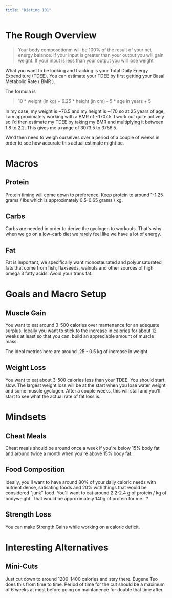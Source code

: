 ```yaml
---
title: "Dieting 101"
---
```


# The Rough Overview

> Your body composotionm will be 100% of the result of your net energy balance. if your input is greater than your output you will gain weight. If your input is less than your output you will lose weight 


What you want to be looking and tracking is your Total Daily Energy Expenditure (TDEE). You can estimate your TDEE by first getting your Basal Metabolic Rate ( BMR ).

The formula is

> 10 * weight (in kg) + 6.25 * height (in cm) - 5 * age in years + 5

In my case, my weight is ~76.5 and my height is ~170 so at 25 years of age, I am approximately working with a BMR of ~1707.5. I work out quite actively so i'd then estimate my TDEE by taking my BMR and multiplying it between 1.8 to 2.2. This gives me a range of 3073.5 to 3756.5.

We'd then need to weigh ourselves over a period of a couple of weeks in order to see how accurate this actual estimate might be. 

# Macros

## Protein
Protein timing will come down to preference. Keep protein to around 1-1.25 grams / lbs which is approximately 0.5-0.65 grams / kg. 

## Carbs

Carbs are needed in order to derive the gyclogen to workouts. That's why when we go on a low-carb diet we rarely feel like we have a lot of energy.

## Fat
Fat is important, we specifically want monostaurated and polyunsaturated fats that come from fish, flaxseeds, walnuts and other sources of high omega 3 fatty acids. Avoid your trans fat.

# Goals and Macro Setup

## Muscle Gain
You want to eat around 3-500 calories over mantenance for an adequate surplus. Ideally you want to stick to the increase in calories for about 12 weeks at least so that you can. build an appreciable amount of muscle mass.

The ideal metrics here are around .25 - 0.5 kg of increase in weight. 

## Weight Loss
You want to eat about 3-500 calories less than your TDEE.  You should start slow. The largest weight loss will be at the start when you lose water weight and some muscle gyclogen. After a couple weeks, this will stall and you'll start to see what the actual rate of fat loss is. 

# Mindsets
## Cheat Meals
Cheat meals should be around once a week if you're below 15% body fat and around twice a month when you're above 15% body fat.

## Food Composition
Ideally, you'll want to have around 80% of your daily caloric needs with nutrient dense, satisating foods and 20% with things that would be considered "junk" food. You'll want to eat around 2.2-2.4 g of protein / kg of bodyweight.  That would be approximately 140g of protein for me.. ?

## Strength Loss
You can make Strength Gains while working on a caloric deficit.

# Interesting Alternatives

## Mini-Cuts
Just cut down to around 1200-1400 calories and stay there. Eugene Teo does this from time to time. Period of time for the cut should be a maximum of 6 weeks at most before going on maintanence for double that time after.

